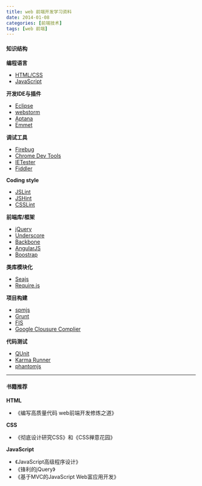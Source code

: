 ```yaml
---
title: web 前端开发学习资料
date: 2014-01-08
categories: [前端技术]
tags: [web 前端]
---
```


#### 知识结构

**编程语言**

* [HTML/CSS](http://www.w3school.com.cn/h.asp)
* [JavaScript](https://developer.mozilla.org/zh-CN/docs/JavaScript)

**开发IDE与插件**

* [Eclipse](http://www.eclipse.org)
* [webstorm](http://www.jetbrains.com/webstorm/)
* [Aptana](http://www.aptana.com/)
* [Emmet](http://docs.emmet.io/)

**调试工具**

* [Firebug](http://getfirebug.com/)
* [Chrome Dev Tools](https://developers.google.com/chrome-developer-tools/)
* [IETester](http://www.my-debugbar.com/wiki/IETester/HomePage)
* [Fiddler](http://www.fiddler2.com/fiddler2/)

**Coding style**

* [JSLint](http://www.jslint.com/)
* [JSHint](http://www.jshint.com/)
* [CSSLint](http://csslint.net/)

**前端库/框架**

* [jQuery](http://jquery.com/)
* [Underscore](http://underscorejs.org/)
* [Backbone](http://backbonejs.org/)
* [AngularJS](http://angularjs.org/)
* [Boostrap](http://getbootstrap.com/)

**类库模块化**

* [Seajs](http://seajs.org/)
* [Require.js](http://requirejs.org/)

**项目构建**

* [spmjs](https://spmjs.org/)
* [Grunt](http://gruntjs.com/)
* [FIS](http://fis.baidu.com/)
* [Google Clousure Complier](https://developers.google.com/closure/compiler/)

**代码测试**

* [QUnit](http://qunitjs.com/)
* [Karma Runner](https://github.com/karma-runner/karma)
* [phantomjs](http://phantomjs.org/)

___

#### 书籍推荐

**HTML**

* 《编写高质量代码 web前端开发修炼之道》

**CSS**

* 《彻底设计研究CSS》和《CSS禅意花园》

**JavaScript**

* 《JavaScript高级程序设计》
* 《锋利的jQuery》
* 《基于MVC的JavaScript Web富应用开发》

